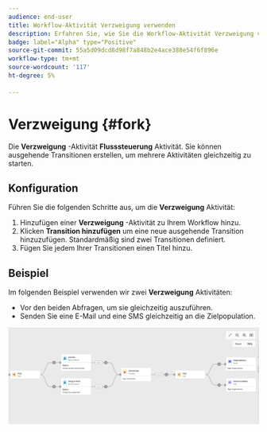 ```yaml
---
audience: end-user
title: Workflow-Aktivität Verzweigung verwenden
description: Erfahren Sie, wie Sie die Workflow-Aktivität Verzweigung verwenden.
badge: label="Alpha" type="Positive"
source-git-commit: 55a5d09dcd8d98f7a848b2e4ace388e54f6f896e
workflow-type: tm+mt
source-wordcount: '117'
ht-degree: 5%

---
```



# Verzweigung {#fork}

Die **Verzweigung** -Aktivität **Flusssteuerung** Aktivität. Sie können ausgehende Transitionen erstellen, um mehrere Aktivitäten gleichzeitig zu starten.

## Konfiguration

Führen Sie die folgenden Schritte aus, um die **Verzweigung** Aktivität:

1. Hinzufügen einer **Verzweigung** -Aktivität zu Ihrem Workflow hinzu.
1. Klicken **Transition hinzufügen** um eine neue ausgehende Transition hinzuzufügen. Standardmäßig sind zwei Transitionen definiert.
1. Fügen Sie jedem Ihrer Transitionen einen Titel hinzu.

## Beispiel

Im folgenden Beispiel verwenden wir zwei **Verzweigung** Aktivitäten:

* Vor den beiden Abfragen, um sie gleichzeitig auszuführen.
* Senden Sie eine E-Mail und eine SMS gleichzeitig an die Zielpopulation.

![](../assets/workflow-fork-example.png)

